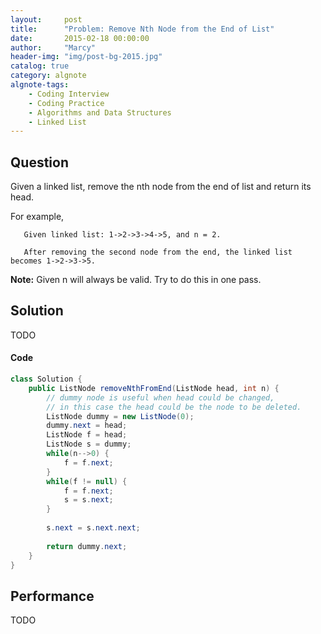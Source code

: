 ```yaml
---
layout:     post
title:      "Problem: Remove Nth Node from the End of List"
date:       2015-02-18 00:00:00
author:     "Marcy"
header-img: "img/post-bg-2015.jpg"
catalog: true
category: algnote
algnote-tags:
    - Coding Interview
    - Coding Practice
    - Algorithms and Data Structures
    - Linked List
---
```


## Question

Given a linked list, remove the nth node from the end of list and return its head.

For example,
```
   Given linked list: 1->2->3->4->5, and n = 2.

   After removing the second node from the end, the linked list becomes 1->2->3->5.
```
**Note:**
Given n will always be valid.
Try to do this in one pass.

## Solution
TODO

#### Code
```java
class Solution {
    public ListNode removeNthFromEnd(ListNode head, int n) {
        // dummy node is useful when head could be changed,
        // in this case the head could be the node to be deleted.
        ListNode dummy = new ListNode(0);
        dummy.next = head;
        ListNode f = head;
        ListNode s = dummy;
        while(n-->0) {
            f = f.next;
        }
        while(f != null) {
            f = f.next;
            s = s.next;
        }
        
        s.next = s.next.next;
        
        return dummy.next;
    }
}
```

## Performance
TODO